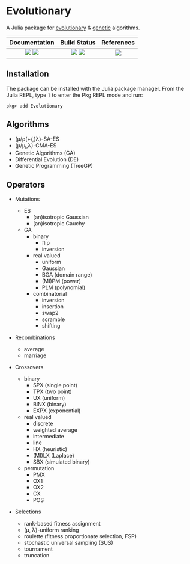 # Evolutionary

A Julia package for [evolutionary](http://www.scholarpedia.org/article/Evolution_strategies) & [genetic](http://en.wikipedia.org/wiki/Genetic_algorithm) algorithms.

| **Documentation** | **Build Status** | **References** |
|:-------------------------------------------------------------------------------:|:-----------------------------------------------------------------------------------------------:|:-:|
| [![][docs-stable-img]][docs-stable-url] [![][docs-dev-img]][docs-dev-url] | [![][CI-img]][CI-url] [![][coverage-img]][coverage-url] | [![][doi-img]][doi-url]


## Installation

The package can be installed with the Julia package manager.
From the Julia REPL, type `]` to enter the Pkg REPL mode and run:

```
pkg> add Evolutionary
```

## Algorithms

- (μ/ρ(+/,)λ)-SA-ES
- (μ/μ<sub>I</sub>,λ)-CMA-ES
- Genetic Algorithms (GA)
- Differential Evolution (DE)
- Genetic Programming (TreeGP)

## Operators

- Mutations
  - ES
    - (an)isotropic Gaussian
    - (an)isotropic Cauchy
  - GA
    - binary
      - flip
      - inversion
    - real valued
      - uniform
      - Gaussian
      - BGA (domain range)
      - (MI)PM (power)
      - PLM (polynomial)
    - combinatorial
      - inversion
      - insertion
      - swap2
      - scramble
      - shifting

- Recombinations
  - average
  - marriage

- Crossovers
  - binary
    - SPX (single point)
    - TPX (two point)
    - UX (uniform)
    - BINX (binary)
    - EXPX (exponential)
  - real valued
    - discrete
    - weighted average
    - intermediate
    - line
    - HX (heuristic)
    - (MI)LX (Laplace)
    - SBX (simulated binary)
  - permutation
    - PMX
    - OX1
    - OX2
    - CX
    - POS

- Selections
  - rank-based fitness assignment
  - (μ, λ)-uniform ranking
  - roulette (fitness proportionate selection, FSP)
  - stochastic universal sampling (SUS)
  - tournament
  - truncation


[docs-dev-img]: https://img.shields.io/badge/docs-dev-blue.svg
[docs-dev-url]: https://wildart.github.io/Evolutionary.jl/dev

[docs-stable-img]: https://img.shields.io/badge/docs-stable-blue.svg
[docs-stable-url]: https://wildart.github.io/Evolutionary.jl/stable

[travis-img]: https://travis-ci.org/wildart/Evolutionary.jl.svg?branch=master
[travis-url]: https://travis-ci.org/wildart/Evolutionary.jl

[CI-img]: https://github.com/wildart/Evolutionary.jl/actions/workflows/CI.yml/badge.svg
[CI-url]: https://github.com/wildart/Evolutionary.jl/actions/workflows/CI.yml

[coverage-img]: https://img.shields.io/coveralls/wildart/Evolutionary.jl.svg
[coverage-url]: https://coveralls.io/r/wildart/Evolutionary.jl?branch=master

[issues-url]: https://github.com/wildart/Evolutionary.jl/issues

[doi-img]: https://zenodo.org/badge/DOI/10.5281/zenodo.5110647.svg
[doi-url]: https://doi.org/10.5281/zenodo.5110647
